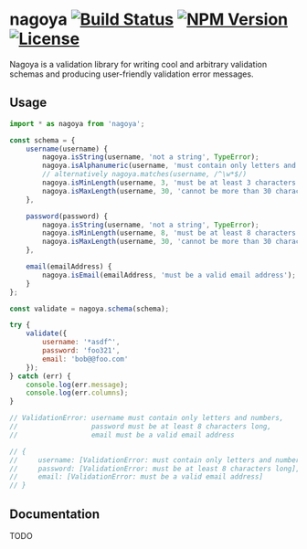 nagoya [![Build Status](http://img.shields.io/travis/goodybag/nagoya.svg?style=flat)](https://travis-ci.org/goodybag/nagoya) [![NPM Version](http://img.shields.io/npm/v/nagoya.svg?style=flat)](https://npmjs.org/package/nagoya) [![License](http://img.shields.io/npm/l/nagoya.svg?style=flat)](https://github.com/goodybag/nagoya/blob/master/LICENSE)
=========

Nagoya is a validation library for writing cool and arbitrary validation
schemas and producing user-friendly validation error messages.

Usage
-----

```js
import * as nagoya from 'nagoya';

const schema = {
    username(username) {
        nagoya.isString(username, 'not a string', TypeError);
        nagoya.isAlphanumeric(username, 'must contain only letters and numbers');
        // alternatively nagoya.matches(username, /^\w*$/)
        nagoya.isMinLength(username, 3, 'must be at least 3 characters long');
        nagoya.isMaxLength(username, 30, 'cannot be more than 30 characters long');
    },

    password(password) {
        nagoya.isString(username, 'not a string', TypeError);
        nagoya.isMinLength(username, 8, 'must be at least 8 characters long');
        nagoya.isMaxLength(username, 30, 'cannot be more than 30 characters long');
    },

    email(emailAddress) {
        nagoya.isEmail(emailAddress, 'must be a valid email address');
    }
};

const validate = nagoya.schema(schema);

try {
    validate({
        username: '*asdf^',
        password: 'foo321',
        email: 'bob@@foo.com'
    });
} catch (err) {
    console.log(err.message);
    console.log(err.columns);
}

// ValidationError: username must contain only letters and numbers,
//                  password must be at least 8 characters long,
//                  email must be a valid email address

// {
//     username: [ValidationError: must contain only letters and numbers],
//     password: [ValidationError: must be at least 8 characters long],
//     email: [ValidationError: must be a valid email address]
// }
```

Documentation
-------------

TODO
